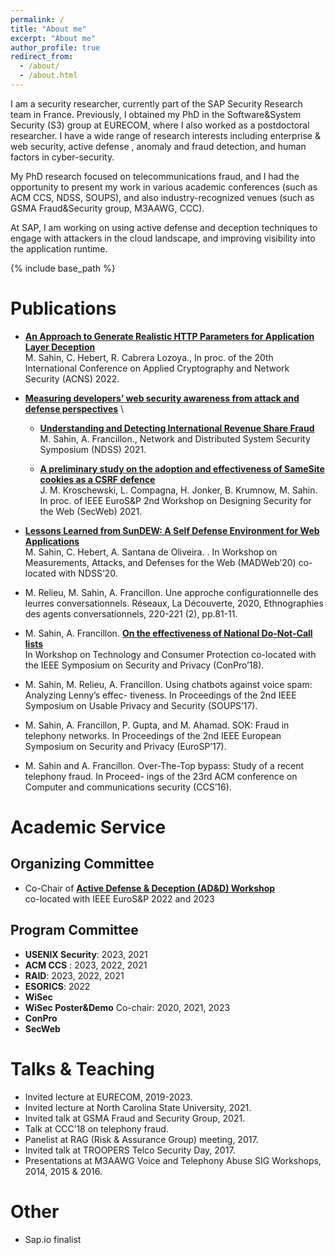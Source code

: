 ```yaml
---
permalink: /
title: "About me"
excerpt: "About me"
author_profile: true
redirect_from: 
  - /about/
  - /about.html
---
```



I am a security researcher, currently part of the SAP Security
Research team in France. Previously, I obtained my PhD in the Software&System
Security (S3) group at EURECOM, where I also worked as a postdoctoral researcher.
I have a wide
range of research interests including enterprise & web security, active defense , 
anomaly and fraud detection, and human factors in cyber-security. 

My PhD research focused on telecommunications fraud, and I had the opportunity
to present my work in various academic conferences (such as ACM CCS, NDSS, SOUPS), and also
industry-recognized venues (such as GSMA Fraud&Security group, M3AAWG, CCC).

At SAP, I am working on using active defense and deception techniques to engage with
attackers in the cloud landscape, and improving visibility into the application
runtime.  

{% include base_path %}




Publications
======
  <!-- <ul>{% for post in site.publications %}
    {% include archive-single-cv.html %}
  {% endfor %}</ul> -->

 - **[An Approach to Generate Realistic HTTP Parameters for Application Layer Deception]()** \
 M. Sahin, C. Hebert, R. Cabrera Lozoya., In proc. of the 20th International Conference on Applied
Cryptography and Network Security (ACNS) 2022.

- **[Measuring developers’ web security awareness from attack and defense perspectives](https://secweb.work/papers/2022/sahin2022developers.pdf)** \


  - **[Understanding and Detecting International Revenue Share Fraud](https://www.ndss-symposium.org/ndss-paper/understanding-and-detecting-international-revenue-share-fraud/)** \
  M. Sahin, A. Francillon., Network and Distributed System Security Symposium (NDSS) 2021.

  - **[A preliminary study on the adoption and effectiveness of SameSite cookies as a CSRF defence](https://secweb.work/papers/2021/compagna2021samesite.pdf)** \
J. M. Kroschewski, L. Compagna, H. Jonker, B. Krumnow, M. Sahin.  In proc. of IEEE EuroS&P 2nd Workshop on
Designing Security for the Web (SecWeb) 2021.

-  **[Lessons Learned from SunDEW: A Self Defense Environment for Web Applications](https://www.ndss-symposium.org/ndss-paper/auto-draft-74/)** \
M. Sahin, C. Hebert, A. Santana de Oliveira. . In Workshop on Measurements, Attacks, and Defenses for the
Web (MADWeb’20) co-located with NDSS’20.

- M. Relieu, M. Sahin, A. Francillon. Une approche configurationnelle des leurres conversationnels.
Réseaux, La Découverte, 2020, Ethnographies des agents conversationnels, 220-221 (2), pp.81-11.

- M. Sahin, A. Francillon. **[On the effectiveness of National Do-Not-Call lists](https://www.ieee-security.org/TC/SPW2018/ConPro/papers/sahin-conpro18.pdf)** \
 In Workshop on
Technology and Consumer Protection co-located with the IEEE Symposium on Security and Privacy
(ConPro’18).

-  M. Sahin, M. Relieu, A. Francillon. Using chatbots against voice spam: Analyzing Lenny’s effec-
tiveness. In Proceedings of the 2nd IEEE Symposium on Usable Privacy and Security (SOUPS’17).

- M. Sahin, A. Francillon, P. Gupta, and M. Ahamad. SOK: Fraud in telephony networks. In
Proceedings of the 2nd IEEE European Symposium on Security and Privacy (EuroSP’17).

- M. Sahin and A. Francillon. Over-The-Top bypass: Study of a recent telephony fraud. In Proceed-
ings of the 23rd ACM conference on Computer and communications security (CCS’16).

  

Academic Service
======
  <!-- <ul>{% for post in site.teaching %}
    {% include archive-single-cv.html %}
  {% endfor %}</ul> -->
  
  <h2> Organizing Committee </h2>
  
  *  Co-Chair of **[Active Defense & Deception (AD&D) Workshop](https://adnd.work)** \
  co-located with IEEE EuroS&P 2022 and 2023 

  <h2> Program Committee </h2>
 

  -  **USENIX Security**: 2023, 2021
  -  **ACM CCS** : 2023, 2022, 2021
  -  **RAID**: 2023, 2022, 2021
  -  **ESORICS**: 2022
  -  **WiSec**
  -  **WiSec Poster&Demo** Co-chair: 2020, 2021, 2023
  -  **ConPro**
  -  **SecWeb**
  


  
Talks & Teaching
======
  <!-- <ul>{% for post in site.talks %}
    {% include archive-single-talk-cv.html %}
  {% endfor %}</ul> -->
- Invited lecture at EURECOM, 2019-2023.
- Invited lecture at North Carolina State University, 2021.
- Invited talk at GSMA Fraud and Security Group, 2021.
- Talk at CCC’18 on telephony fraud.
- Panelist at RAG (Risk & Assurance Group) meeting, 2017.
- Invited talk at TROOPERS Telco Security Day, 2017.
- Presentations at M3AAWG Voice and Telephony Abuse SIG Workshops, 2014, 2015 & 2016.
  

Other
======

-  Sap.io finalist





